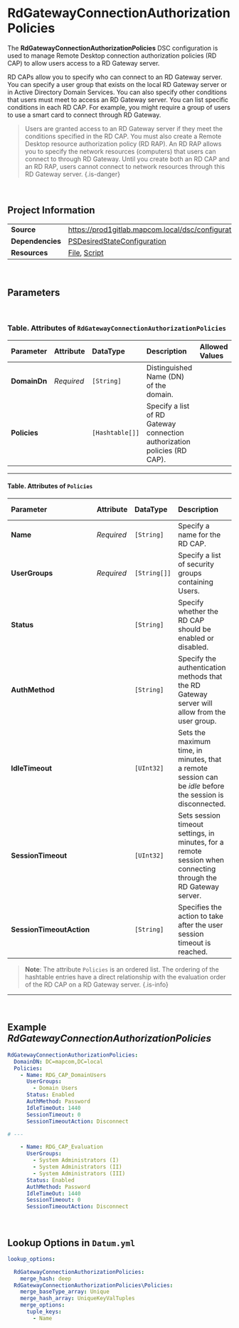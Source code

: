 ﻿# RdGatewayConnectionAuthorizationPolicies

The **RdGatewayConnectionAuthorizationPolicies** DSC configuration is used to manage Remote Desktop connection authorization policies (RD CAP) to allow users access to a RD Gateway server.

RD CAPs allow you to specify who can connect to an RD Gateway server. You can specify a user group that exists on the local RD Gateway server or in Active Directory Domain Services. You can also specify other conditions that users must meet to access an RD Gateway server. You can list specific conditions in each RD CAP. For example, you might require a group of users to use a smart card to connect through RD Gateway.

> Users are granted access to an RD Gateway server if they meet the conditions specified in the RD CAP. You must also create a Remote Desktop resource authorization policy (RD RAP). An RD RAP allows you to specify the network resources (computers) that users can connect to through RD Gateway. Until you create both an RD CAP and an RD RAP, users cannot connect to network resources through this RD Gateway server.
{.is-danger}

<br />

## Project Information

|                  |                                                                                                                                                                         |
| ---------------- | ----------------------------------------------------------------------------------------------------------------------------------------------------------------------- |
| **Source**       | https://prod1gitlab.mapcom.local/dsc/configurations/ComputerManagementTasks/-/tree/master/ComputerManagementTasks/DscResources/RdGatewayConnectionAuthorizationPolicies |
| **Dependencies** | [PSDesiredStateConfiguration][PSDesiredStateConfiguration]                                                                                                              |
| **Resources**    | [File][File], [Script][Script]                                                                                                                                          |

<br />

## Parameters

<br />

### Table. Attributes of `RdGatewayConnectionAuthorizationPolicies`

| Parameter    | Attribute  | DataType        | Description                                                              | Allowed Values |
| :----------- | :--------- | :-------------- | :----------------------------------------------------------------------- | :------------- |
| **DomainDn** | *Required* | `[String]`      | Distinguished Name (DN) of the domain.                                   |                |
| **Policies** |            | `[Hashtable[]]` | Specify a list of RD Gateway connection authorization policies (RD CAP). |                |


---

#### Table. Attributes of `Policies`

| Parameter                | Attribute  | DataType     | Description                                                                                                    | Allowed Values                                      |
| :----------------------- | :--------- | :----------- | :------------------------------------------------------------------------------------------------------------- | :-------------------------------------------------- |
| **Name**                 | *Required* | `[String]`   | Specify a name for the RD CAP.                                                                                 |                                                     |
| **UserGroups**           | *Required* | `[String[]]` | Specify a list of security groups containing Users.                                                            |                                                     |
| **Status**               |            | `[String]`   | Specify whether the RD CAP should be enabled or disabled.                                                      | `Enabled` *(Default)*, `Disabled`                   |
| **AuthMethod**           |            | `[String]`   | Specify the authentication methods that the RD Gateway server will allow from the user group.                  | `Password` *(Default)*, `SmartCard`, `None`, `Both` |
| **IdleTimeout**          |            | `[UInt32]`   | Sets the maximum time, in minutes, that a remote session can be *idle* before the session is disconnected.     | `0` *(Default)* - `1440`                            |
| **SessionTimeout**       |            | `[UInt32]`   | Sets session timeout settings, in minutes, for a remote session when connecting through the RD Gateway server. | `0` *(Default)* - `32766`                           |
| **SessionTimeoutAction** |            | `[String]`   | Specifies the action to take after the user session timeout is reached.                                        | `Disconnect` *(Default)*, `Reauthorize`             |

> **Note**: The attribute `Policies` is an ordered list. The ordering of the hashtable entries have a direct relationship with the evaluation order of the RD CAP on a RD Gateway server.
{.is-info}

---

<br />

## Example *RdGatewayConnectionAuthorizationPolicies*

```yaml
RdGatewayConnectionAuthorizationPolicies:
  DomainDN: DC=mapcom,DC=local
  Policies:
    - Name: RDG_CAP_DomainUsers
      UserGroups:
        - Domain Users
      Status: Enabled
      AuthMethod: Password
      IdleTimeOut: 1440
      SessionTimeout: 0
      SessionTimeoutAction: Disconnect

# ---

    - Name: RDG_CAP_Evaluation
      UserGroups:
        - System Administrators (I)
        - System Administrators (II)
        - System Administrators (III)
      Status: Enabled
      AuthMethod: Password
      IdleTimeOut: 1440
      SessionTimeout: 0
      SessionTimeoutAction: Disconnect
```

<br />

## Lookup Options in `Datum.yml`

```yaml
lookup_options:

  RdGatewayConnectionAuthorizationPolicies:
    merge_hash: deep
  RdGatewayConnectionAuthorizationPolicies\Policies:
    merge_baseType_array: Unique
    merge_hash_array: UniqueKeyValTuples
    merge_options:
      tuple_keys:
        - Name

```

[File]: https://docs.microsoft.com/en-us/powershell/module/psdesiredstateconfiguration/?view=powershell-7.1
[Script]: https://docs.microsoft.com/en-us/powershell/module/psdesiredstateconfiguration/?view=powershell-7.1
[PSDesiredStateConfiguration]: https://docs.microsoft.com/en-us/powershell/module/psdesiredstateconfiguration/?view=powershell-7.1
